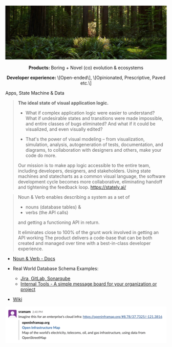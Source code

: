 ![](https://github.com/ankumar/architecture/blob/main/images/product%20development%2C%20change%2C%20and%20improvement.jpeg)
<p align="center"> <b> Products: </b> Boring + Novel (co) evolution & ecosystems </p>
<p align="center"> <b> Developer experience: </b> \[Open-ended\], \[Opinionated, Prescriptive, Paved etc.\] </p> 

Apps, State Machine & Data 

> **The ideal state of visual application logic.**
> * What if complex application logic were easier to understand? What if undesirable states and transitions were made impossible, and entire classes of bugs eliminated? And what if it could be visualized, and even visually edited?
>
> * That's the power of visual modeling – from visualization, simulation, analysis, autogeneration of tests, documentation, and diagrams, to collaboration with designers and others, make your code do more. 
>
> Our mission is to make app logic accessible to the entire team, including developers, designers, and stakeholders. Using state machines and statecharts as a common visual language, the software development cycle becomes more collaborative, eliminating handoff and tightening the feedback loop.
> https://stately.ai/

> Noun & Verb enables describing a system as a set of
> * nouns (database tables) &
> * verbs (the API calls) 
>
> and getting a functioning API in return.
> 
> It eliminates close to 100% of the grunt work involved in getting an API working
The product delivers a code-base that can be both created
and managed over time with a best-in-class developer experience. 

- [Noun & Verb - Docs](https://tufan-io.github.io/noun-and-verb-docs/)

- Real World Database Schema Examples:
  - [Jira, GitLab, Sonarqube](https://github.com/prisma/database-schema-examples)
  - [Internal Tools - A simple message board for your organization or project](https://github.com/planetscale/beam/blob/main/prisma/schema.prisma)

- [Wiki](https://github.com/ankumar/Open-software-design/wiki)

[![Imagine this for an Enterprise's Cloud Infra:](https://github.com/ankumar/architecture/blob/main/images/Open%20Infrastructure%20Map.png)](https://openinframap.org/#8.78/37.7325/-121.3816)

 



  

